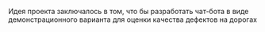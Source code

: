 Идея проекта заключалось в том, что бы разработать чат-бота в виде демонстрационного варианта для оценки качества дефектов на дорогах 
